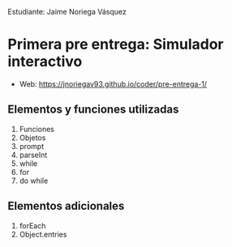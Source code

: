 Estudiante:  Jaime Noriega Vásquez

# Primera pre entrega: Simulador interactivo
- Web: https://jnoriegav93.github.io/coder/pre-entrega-1/

## Elementos y funciones utilizadas
1. Funciones
2. Objetos
3. prompt
4. parseInt
5. while
6. for
7. do while

## Elementos adicionales
1. forEach
2. Object.entries